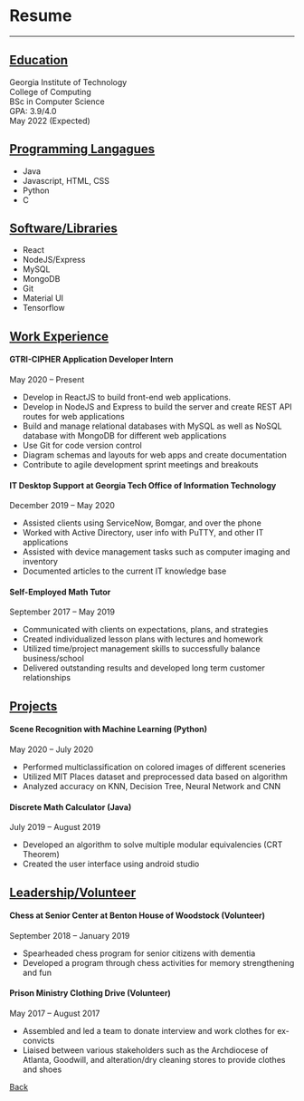 # Resume
---

## <ins>Education</ins>

Georgia Institute of Technology <br/>
College of Computing <br/>
BSc in Computer Science<br/>
GPA: 3.9/4.0<br/>
May 2022 (Expected) <br/>

## <ins>Programming Langagues</ins>
* Java
* Javascript, HTML, CSS
* Python
* C

## <ins>Software/Libraries<ins>
* React
* NodeJS/Express
* MySQL
* MongoDB
* Git
* Material UI
* Tensorflow

## <ins>Work Experience</ins>
#### GTRI-CIPHER Application Developer Intern <br/>
May 2020 – Present
* Develop in ReactJS to build front-end web applications.
* Develop in NodeJS and Express to build the server and create REST API routes for web applications
* Build and manage relational databases with MySQL as well as NoSQL database with MongoDB for different web applications
* Use Git for code version control
* Diagram schemas and layouts for web apps and create documentation
* Contribute to agile development sprint meetings and breakouts <br/>

#### IT Desktop Support at Georgia Tech Office of Information Technology <br/>
December 2019 – May 2020
* Assisted clients using ServiceNow, Bomgar, and over the phone
* Worked with Active Directory, user info with PuTTY, and other IT applications
* Assisted with device management tasks such as computer imaging and inventory
* Documented articles to the current IT knowledge base <br/>

#### Self-Employed Math Tutor <br/>
September 2017 – May 2019 
* Communicated with clients on expectations, plans, and strategies
* Created individualized lesson plans with lectures and homework
* Utilized time/project management skills to successfully balance business/school
* Delivered outstanding results and developed long term customer relationships <br/>

## <ins>Projects</ins>

#### Scene Recognition with Machine Learning (Python) <br/>

May 2020 – July 2020
* Performed multiclassification on colored images of different sceneries
* Utilized MIT Places dataset and preprocessed data based on algorithm
* Analyzed accuracy on KNN, Decision Tree, Neural Network and CNN <br/>

#### Discrete Math Calculator (Java) <br/>

July 2019 – August 2019
* Developed an algorithm to solve multiple modular equivalencies (CRT Theorem)
* Created the user interface using android studio

## <ins>Leadership/Volunteer</ins>
#### Chess at Senior Center at Benton House of Woodstock (Volunteer) <br/>
September 2018 – January 2019
* Spearheaded chess program for senior citizens with dementia
* Developed a program through chess activities for memory strengthening and fun

#### Prison Ministry Clothing Drive (Volunteer) <br/>
May 2017 – August 2017
* Assembled and led a team to donate interview and work clothes for ex-convicts
* Liaised between various stakeholders such as the Archdiocese of Atlanta, Goodwill,
and alteration/dry cleaning stores to provide clothes and shoes 

[Back](/)
